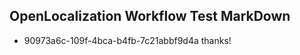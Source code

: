 ## OpenLocalization Workflow Test MarkDown
* 90973a6c-109f-4bca-b4fb-7c21abbf9d4a thanks!

<!--HONumber=Jul16_HO3-->


